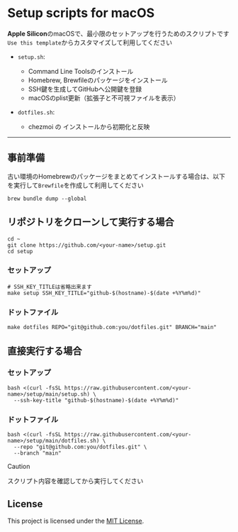 # Setup scripts for macOS

**Apple Silicon**のmacOSで、最小限のセットアップを行うためのスクリプトです  
`Use this template`からカスタマイズして利用してください  
- `setup.sh`: 
  - Command Line Toolsのインストール  
  - Homebrew, Brewfileのパッケージをインストール  
  - SSH鍵を生成してGitHubへ公開鍵を登録  
  - macOSのplist更新（拡張子と不可視ファイルを表示）  

- `dotfiles.sh`: 
  - chezmoi の インストールから初期化と反映  

---

## 事前準備
古い環境のHomebrewのパッケージをまとめてインストールする場合は、以下を実行して`Brewfile`を作成して利用してください
``` shell
brew bundle dump --global
```

## リポジトリをクローンして実行する場合
``` shell
cd ~
git clone https://github.com/<your-name>/setup.git  
cd setup
```

### セットアップ
``` shell
# SSH_KEY_TITLEは省略出来ます
make setup SSH_KEY_TITLE="github-$(hostname)-$(date +%Y%m%d)"
```

### ドットファイル
``` shell
make dotfiles REPO="git@github.com:you/dotfiles.git" BRANCH="main"
```

## 直接実行する場合
### セットアップ
``` shell
bash <(curl -fsSL https://raw.githubusercontent.com/<your-name>/setup/main/setup.sh) \
  --ssh-key-title "github-$(hostname)-$(date +%Y%m%d)"
```

### ドットファイル
``` shell
bash <(curl -fsSL https://raw.githubusercontent.com/<your-name>/setup/main/dotfiles.sh) \
  --repo "git@github.com:you/dotfiles.git" \
  --branch "main"
```

> [!CAUTION]
> スクリプト内容を確認してから実行してください

## License
This project is licensed under the [MIT License](./LICENSE).
